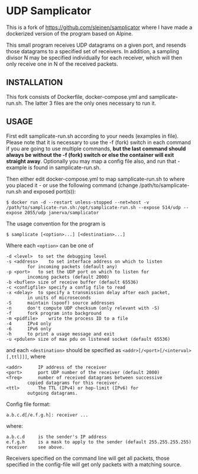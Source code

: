 UDP Samplicator
===============

This is a fork of https://github.com/sleinen/samplicator where I have made a dockerized version of the program based on Alpine.

This small program receives UDP datagrams on a given port, and resends those datagrams to a specified set of receivers. In addition, a sampling divisor N may be specified individually for each receiver, which will then only receive one in N of the received packets.

INSTALLATION
------------
This fork consists of Dockerfile, docker-compose.yml and samplicate-run.sh. The latter 3 files are the only ones necessary to run it.

USAGE
-----
First edit samplicate-run.sh according to your needs (examples in file). Please note that it is necessary to use the -f (fork) switch in each command if you are going to use multiple commands, **but the last command should always be without the -f (fork) switch or else the container will exit straight away**. Optionally you may map a config file also, and run that - example is found in samplicate-run.sh.

Then either edit docker-compose.yml to map samplicate-run.sh to where you placed it - or use the following command (change /path/to/samplicate-run.sh and exposed port(s)):
```
$ docker run -d --restart unless-stopped --net=host -v /path/to/samplicate-run.sh:/opt/samplicate-run.sh --expose 514/udp --expose 2055/udp janerva/samplicator
```


The usage convention for the program is

	$ samplicate [<option>...] [<destination>...]

Where each `<option>` can be one of

	-d <level>	to set the debugging level
	-s <address>	to set interface address on which to listen
			for incoming packets (default any)
	-p <port>	to set the UDP port on which to listen for
			incoming packets (default 2000)
	-b <buflen>	size of receive buffer (default 65536)
	-c <configfile>	specify a config file to read
	-x <delay>	to specify a transmission delay after each packet,
		    in units of	microseconds
	-S		maintain (spoof) source addresses
	-n		don't compute UDP checksum (only relevant with -S)
	-f		fork program into background
	-m <pidfile>	write the process ID to a file
	-4		IPv4 only
	-6		IPv6 only
	-h		to print a usage message and exit
	-u <pdulen>	size of max pdu on listened socket (default 65536)

and each `<destination>` should be specified as
`<addr>[/<port>[/<interval>[,ttl]]]`, where

	<addr>		IP address of the receiver
	<port>		port UDP number of the receiver (default 2000)
	<freq>		number of received datagrams between successive
			copied datagrams for this receiver.
	<ttl>		The TTL (IPv4) or hop-limit (IPv6) for
			outgoing datagrams.

Config file format:

    a.b.c.d[/e.f.g.h]: receiver ...

where:

	a.b.c.d     is the sender's IP address
    e.f.g.h     is a mask to apply to the sender (default 255.255.255.255)
    receiver    see above.

Receivers specified on the command line will get all packets, those
specified in the config-file will get only packets with a matching
source.
